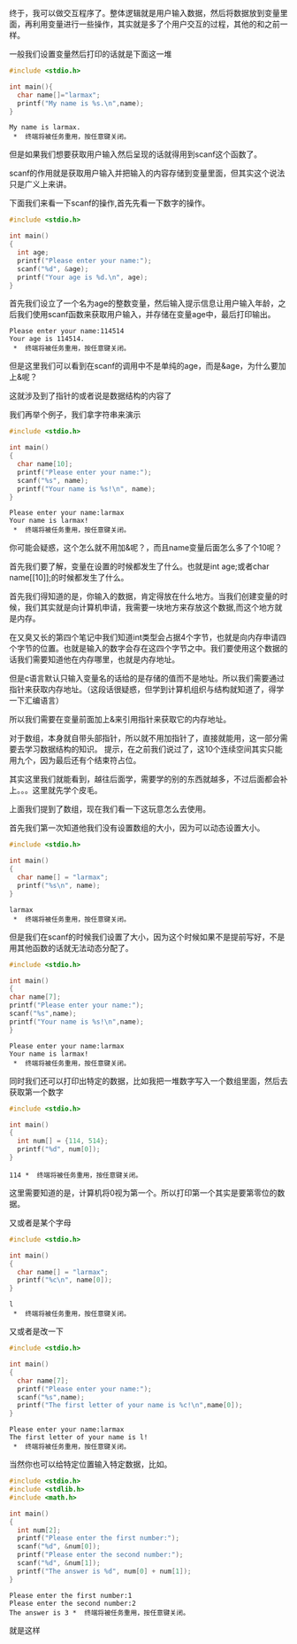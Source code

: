 终于，我可以做交互程序了。整体逻辑就是用户输入数据，然后将数据放到变量里面，再利用变量进行一些操作，其实就是多了个用户交互的过程，其他的和之前一样。

一般我们设置变量然后打印的话就是下面这一堆

``` c
#include <stdio.h>

int main(){
  char name[]="larmax";
  printf("My name is %s.\n",name);
}
```

``` output
My name is larmax.
 *  终端将被任务重用，按任意键关闭。
```

但是如果我们想要获取用户输入然后呈现的话就得用到scanf这个函数了。

scanf的作用就是获取用户输入并把输入的内容存储到变量里面，但其实这个说法只是广义上来讲。

下面我们来看一下scanf的操作,首先先看一下数字的操作。
``` c
#include <stdio.h>

int main()
{
  int age;
  printf("Please enter your name:");
  scanf("%d", &age);
  printf("Your age is %d.\n", age);
}
```

首先我们设立了一个名为age的整数变量，然后输入提示信息让用户输入年龄，之后我们使用scanf函数来获取用户输入，并存储在变量age中，最后打印输出。

``` output
Please enter your name:114514
Your age is 114514.
 *  终端将被任务重用，按任意键关闭。
```

但是这里我们可以看到在scanf的调用中不是单纯的age，而是&age，为什么要加上&呢？

这就涉及到了指针的或者说是数据结构的内容了

我们再举个例子，我们拿字符串来演示

``` c
#include <stdio.h>

int main()
{
  char name[10];
  printf("Please enter your name:");
  scanf("%s", name);
  printf("Your name is %s!\n", name);
}
```

``` output
Please enter your name:larmax
Your name is larmax!
 *  终端将被任务重用，按任意键关闭。 
```

你可能会疑惑，这个怎么就不用加&呢？，而且name变量后面怎么多了个10呢？

首先我们要了解，变量在设置的时候都发生了什么。也就是int age;或者char name[[10]];的时候都发生了什么。

首先我们得知道的是，你输入的数据，肯定得放在什么地方。当我们创建变量的时候，我们其实就是向计算机申请，我需要一块地方来存放这个数据,而这个地方就是内存。

在又臭又长的第四个笔记中我们知道int类型会占据4个字节，也就是向内存申请四个字节的位置。也就是输入的数字会存在这四个字节之中。我们要使用这个数据的话我们需要知道他在内存哪里，也就是内存地址。

但是c语言默认只输入变量名的话给的是存储的值而不是地址。所以我们需要通过指针来获取内存地址。（这段话很疑惑，但学到计算机组织与结构就知道了，得学一下汇编语言）

所以我们需要在变量前面加上&来引用指针来获取它的内存地址。

对于数组，本身就自带头部指针，所以就不用加指针了，直接就能用，这一部分需要去学习数据结构的知识。
提示，在之前我们说过了，这10个连续空间其实只能用九个，因为最后还有个结束符占位。

其实这里我们就能看到，越往后面学，需要学的别的东西就越多，不过后面都会补上。。。这里就先学个皮毛。


上面我们提到了数组，现在我们看一下这玩意怎么去使用。

首先我们第一次知道他我们没有设置数组的大小，因为可以动态设置大小。

``` c
#include <stdio.h>

int main()
{
  char name[] = "larmax";
  printf("%s\n", name);
}
```

``` output
larmax
 *  终端将被任务重用，按任意键关闭。
```

但是我们在scanf的时候我们设置了大小，因为这个时候如果不是提前写好，不是用其他函数的话就无法动态分配了。

``` c
#include <stdio.h>

int main()
{
char name[7];
printf("Please enter your name:");
scanf("%s",name);
printf("Your name is %s!\n",name);
}
```

``` output
Please enter your name:larmax
Your name is larmax!
 *  终端将被任务重用，按任意键关闭。
```

同时我们还可以打印出特定的数据，比如我把一堆数字写入一个数组里面，然后去获取第一个数字

``` c
#include <stdio.h>

int main()
{
  int num[] = {114, 514};
  printf("%d", num[0]);
}
```

``` optput
114 *  终端将被任务重用，按任意键关闭。 
```

这里需要知道的是，计算机将0视为第一个。所以打印第一个其实是要第零位的数据。

又或者是某个字母

``` c
#include <stdio.h>

int main()
{
  char name[] = "larmax";
  printf("%c\n", name[0]);
}
```

``` output
l
 *  终端将被任务重用，按任意键关闭。 
```

又或者是改一下

``` c
#include <stdio.h>

int main()
{
  char name[7];
  printf("Please enter your name:");
  scanf("%s",name);
  printf("The first letter of your name is %c!\n",name[0]);
}
```

``` output
Please enter your name:larmax
The first letter of your name is l!
 *  终端将被任务重用，按任意键关闭。 
```

当然你也可以给特定位置输入特定数据，比如。

``` c
#include <stdio.h>
#include <stdlib.h>
#include <math.h>

int main()
{
  int num[2];
  printf("Please enter the first number:");
  scanf("%d", &num[0]);
  printf("Please enter the second number:");
  scanf("%d", &num[1]);
  printf("The answer is %d", num[0] + num[1]);
}
```

``` output
Please enter the first number:1
Please enter the second number:2
The answer is 3 *  终端将被任务重用，按任意键关闭。 
```

就是这样